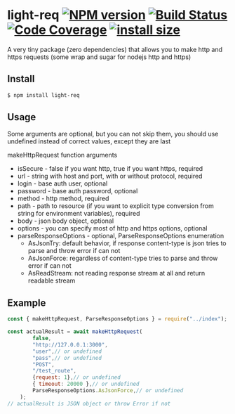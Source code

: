 # light-req [![NPM version](https://badge.fury.io/js/light-req.svg)](http://badge.fury.io/js/light-req) [![Build Status](https://travis-ci.com/v-electrolux/light-req.svg?branch=master)](https://travis-ci.com/v-electrolux/light-req) [![Code Coverage](https://badgen.now.sh/codecov/c/github/v-electrolux/light-req)](https://badgen.now.sh/codecov/c/github/v-electrolux/light-req) [![install size](https://packagephobia.com/badge?p=light-req)](https://packagephobia.com/result?p=light-req)

A very tiny package (zero dependencies) that allows you to make http and https requests (some wrap and sugar for nodejs http and https)

## Install

```bash
$ npm install light-req
```

## Usage

Some arguments are optional, but you can not skip them, you should use undefined instead of correct values, except they are last

makeHttpRequest function arguments
- isSecure - false if you want http, true if you want https, required
- url - string with host and port, with or without protocol, required
- login - base auth user, optional
- password - base auth password, optional
- method - http method, required
- path - path to resource (if you want to explicit type conversion from string for environment variables), required
- body - json body object, optional
- options - you can specify most of http and https options, optional
- parseResponseOptions - optional, ParseResponseOptions enumeration
  - AsJsonTry: default behavior, if response content-type is json tries to parse and throw error if can not
  - AsJsonForce: regardless of content-type tries to parse and throw error if can not
  - AsReadStream: not reading response stream at all and return readable stream

## Example

```js
const { makeHttpRequest, ParseResponseOptions } = require("../index");

const actualResult = await makeHttpRequest(
        false,
        "http://127.0.0.1:3000",
        "user",// or undefined
        "pass",// or undefined
        "POST",
        "/test_route",
        {request: 1},// or undefined
        { timeout: 20000 },// or undefined
        ParseResponseOptions.AsJsonForce,// or undefined
    );
// actualResult is JSON object or throw Error if not

```
